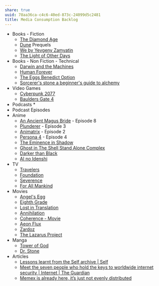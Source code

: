 ```yaml
---
share: true
uuid: 78aa36ca-c4c6-40ed-873c-24099d5c2481
title: Media Consumption Backlog
---
```

* Books - Fiction
	* [The Diamond Age](/undefined)
	* [Dune](/24229833-9146-4417-9a5a-0c46fa1efb1a) Prequels
	* [We by Yevgeny Zamyatin](/3a268c07-a5e3-4594-b20c-264e50c48d93) 
	* [The Light of Other Days](/cfa80bd3-71c6-4662-b215-bf0340ee2e74)
* Books - Non Fiction - Technical
	* [Darwin and the Machines](/undefined)
	* [Human Forever](/undefined)
	* [The Eggs Benedict Option](/undefined)
	* [Sorcerer's stone a beginner's guide to alchemy](/c08deecb-2c73-43a7-a00b-613321905b86)
* Video Games
	* [Cyberpunk 2077](/undefined)
	* [Baulders Gate 4](/undefined)
* Podcasts
	* 
* Podcast Episodes
* Anime
	* [An Ancient Magus Bride](/d11091a7-4db0-4e12-bed2-d12d61029b25) - Episode 8
	* [Plunderer](/9ecdedda-4937-48b0-9a2d-7e6e2e886354) - Episode 3
	* [Animatrix](/f3f74fe9-6011-48c9-a63e-18b66a278afb) - Episode 2
	* [Persona 4](/63efdc20-f130-43aa-8c41-fdd8a37441dc) - Episode 4
	* [The Eminence in Shadow](/undefined)
	* [Ghost in The Shell Stand Alone Complex](/undefined)
	* [Darker than Black](/undefined)
	* [AI no Idenshi](/undefined)
* TV
	* [Travelers](/cc5b2121-7847-4656-bf80-30fc4203283b)
	* [Foundation](/undefined)
	* [Severence](/undefined)
	* [For All Mankind](/undefined)
* Movies
	* [Angel's Egg](/undefined)
	* [Eighth Grade](/undefined)
	* [Lost in Translation](/undefined)
	* [Annihilation](/undefined)
	* [Coherence - Movie](/undefined)
	* [Aeon Flux](/undefined)
	* [Zardoz](/undefined)
	* [The Lazarus Project](/undefined)
* Manga
	* [Tower of God](/4b8647cf-c6d8-4462-9a7f-2174bc8c744e)
	* [Dr. Stone](/undefined)
* Articles
	* [Lessons learnt from the Self archive | Self](https://blog.selflanguage.org/2016/06/15/lessons-learnt-from-the-self-archive/)
	* [Meet the seven people who hold the keys to worldwide internet security | Internet | The Guardian](https://www.theguardian.com/technology/2014/feb/28/seven-people-keys-worldwide-internet-security-web)
	* [Memex is already here, it’s just not evenly distributed](https://filiph.net/text/memex-is-already-here,-it%27s-just-not-evenly-distributed.html)